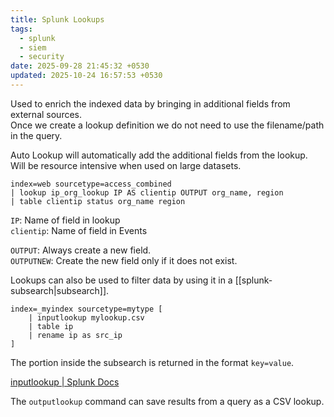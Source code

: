 ```yaml
---
title: Splunk Lookups
tags:
  - splunk
  - siem
  - security
date: 2025-09-28 21:45:32 +0530
updated: 2025-10-24 16:57:53 +0530
---
```


Used to enrich the indexed data by bringing in additional fields from external sources.  
Once we create a lookup definition we do not need to use the filename/path in the query.  

Auto Lookup will automatically add the additional fields from the lookup.  
Will be resource intensive when used on large datasets.  

```
index=web sourcetype=access_combined
| lookup ip_org_lookup IP AS clientip OUTPUT org_name, region
| table clientip status org_name region
```

`IP`: Name of field in lookup  
`clientip`: Name of field in Events

`OUTPUT`: Always create a new field.  
`OUTPUTNEW`: Create the new field only if it does not exist.  

Lookups can also be used to filter data by using it in a [[splunk-subsearch|subsearch]].  

```
index=_myindex sourcetype=mytype [ 
	| inputlookup mylookup.csv 
	| table ip 
	| rename ip as src_ip 
]
```

The portion inside the subsearch is returned in the format `key=value`.

[inputlookup \| Splunk Docs](https://help.splunk.com/en/splunk-enterprise/search/spl-search-reference/10.0/search-commands/inputlookup)

The `outputlookup` command can save results from a query as a CSV lookup.
